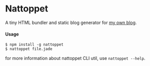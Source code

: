 Nattoppet
=========

A tiny HTML bundler and static blog generator for [my own blog](http://blog.ylxdzsw.com).

#### Usage

```
$ npm install -g nattoppet
$ nattoppet file.jade
```

for more information about nattoppet CLI util, use `nattoppet --help`.
